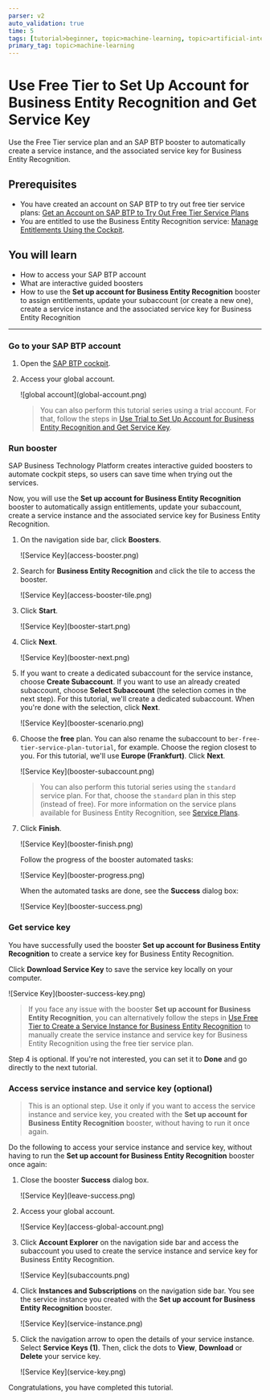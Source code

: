 ```yaml
---
parser: v2
auto_validation: true
time: 5
tags: [tutorial>beginner, topic>machine-learning, topic>artificial-intelligence, topic>cloud, software-product>sap-business-technology-platform, software-product>sap-ai-business-services, software-product>business-entity-recognition, tutorial>free-tier]
primary_tag: topic>machine-learning
---
```


# Use Free Tier to Set Up Account for Business Entity Recognition and Get Service Key
<!-- description --> Use the Free Tier service plan and an SAP BTP booster to automatically create a service instance, and the associated service key for Business Entity Recognition.

## Prerequisites
- You have created an account on SAP BTP to try out free tier service plans: [Get an Account on SAP BTP to Try Out Free Tier Service Plans](btp-free-tier-account)
- You are entitled to use the Business Entity Recognition service: [Manage Entitlements Using the Cockpit](btp-cockpit-entitlements).

## You will learn
  - How to access your SAP BTP account
  - What are interactive guided boosters
  - How to use the **Set up account for Business Entity Recognition** booster to assign entitlements, update your subaccount (or create a new one), create a service instance and the associated service key for Business Entity Recognition
---

### Go to your SAP BTP account


1. Open the [SAP BTP cockpit](https://account.hana.ondemand.com/cockpit#/home/allaccounts).

2. Access your global account.

    <!-- border -->![global account](global-account.png)

    >You can also perform this tutorial series using a trial account. For that, follow the steps in [Use Trial to Set Up Account for Business Entity Recognition and Get Service Key](cp-aibus-ber-booster-key).



### Run booster


SAP Business Technology Platform creates interactive guided boosters to automate cockpit steps, so users can save time when trying out the services.

Now, you will use the **Set up account for Business Entity Recognition** booster to automatically assign entitlements, update your subaccount, create a service instance and the associated service key for Business Entity Recognition.

1. On the navigation side bar, click **Boosters**.

    <!-- border -->![Service Key](access-booster.png)

2. Search for **Business Entity Recognition** and click the tile to access the booster.

    <!-- border -->![Service Key](access-booster-tile.png)

3. Click **Start**.

    <!-- border -->![Service Key](booster-start.png)

4. Click **Next**.

    <!-- border -->![Service Key](booster-next.png)

5. If you want to create a dedicated subaccount for the service instance, choose **Create Subaccount**. If you want to use an already created subaccount, choose **Select Subaccount** (the selection comes in the next step). For this tutorial, we'll create a dedicated subaccount. When you're done with the selection, click **Next**.

    <!-- border -->![Service Key](booster-scenario.png)

6. Choose the **free** plan. You can also rename the subaccount to `ber-free-tier-service-plan-tutorial`, for example. Choose the region closest to you. For this tutorial, we'll use **Europe (Frankfurt)**. Click **Next**.

    <!-- border -->![Service Key](booster-subaccount.png)

    >You can also perform this tutorial series using the `standard` service plan. For that, choose the `standard` plan in this step (instead of free). For more information on the service plans available for Business Entity Recognition, see [Service Plans](https://help.sap.com/docs/Business_Entity_Recognition/b43f8f61368d455793a241d2b10baeb2/cbdf2b3ebb7946c6a218a6c8612a15d3.html).

7. Click **Finish**.

    <!-- border -->![Service Key](booster-finish.png)

    Follow the progress of the booster automated tasks:

    <!-- border -->![Service Key](booster-progress.png)

    When the automated tasks are done, see the **Success** dialog box:

    <!-- border -->![Service Key](booster-success.png)



### Get service key


You have successfully used the booster **Set up account for Business Entity Recognition** to create a service key for Business Entity Recognition.

Click **Download Service Key** to save the service key locally on your computer.

<!-- border -->![Service Key](booster-success-key.png)

>If you face any issue with the booster **Set up account for Business Entity Recognition**, you can alternatively follow the steps in [Use Free Tier to Create a Service Instance for Business Entity Recognition](cp-aibus-ber-free-service-instance) to manually create the service instance and service key for Business Entity Recognition using the free tier service plan.

Step 4 is optional. If you're not interested, you can set it to **Done** and go directly to the next tutorial.




### Access service instance and service key (optional)


> This is an optional step. Use it only if you want to access the service instance and service key, you created with the **Set up account for Business Entity Recognition** booster, without having to run it once again.

Do the following to access your service instance and service key, without having to run the **Set up account for Business Entity Recognition** booster once again:

1. Close the booster **Success** dialog box.

    <!-- border -->![Service Key](leave-success.png)

2. Access your global account.

    <!-- border -->![Service Key](access-global-account.png)

3. Click **Account Explorer** on the navigation side bar and access the subaccount you used to create the service instance and service key for Business Entity Recognition.

    <!-- border -->![Service Key](subaccounts.png)

4. Click **Instances and Subscriptions** on the navigation side bar. You see the service instance you created with the **Set up account for Business Entity Recognition** booster.

    <!-- border -->![Service Key](service-instance.png)

5. Click the navigation arrow to open the details of your service instance. Select **Service Keys (1)**. Then, click the dots to **View**, **Download** or **Delete** your service key.

    <!-- border -->![Service Key](service-key.png)

Congratulations, you have completed this tutorial.

